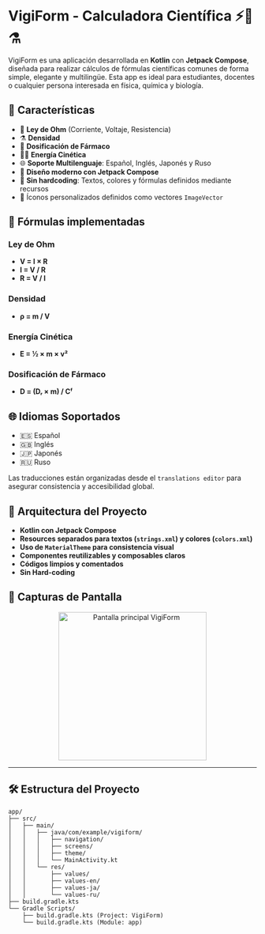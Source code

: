 # VigiForm - Calculadora Científica ⚡📐⚗️

VigiForm es una aplicación desarrollada en **Kotlin** con **Jetpack Compose**, diseñada para realizar cálculos de fórmulas científicas comunes de forma simple, elegante y multilingüe. Esta app es ideal para estudiantes, docentes o cualquier persona interesada en física, química y biología.

## 📲 Características

- 🧮 **Ley de Ohm** (Corriente, Voltaje, Resistencia)
- ⚗️ **Densidad**
- 💊 **Dosificación de Fármaco**
- 🏃‍♂️ **Energía Cinética**
- 🌐 **Soporte Multilenguaje**: Español, Inglés, Japonés y Ruso
- 🎨 **Diseño moderno con Jetpack Compose**
- 🧠 **Sin hardcoding**: Textos, colores y fórmulas definidos mediante recursos
- 🧪 Íconos personalizados definidos como vectores `ImageVector`

## 🧪 Fórmulas implementadas

### Ley de Ohm
- **V = I × R**
- **I = V / R**
- **R = V / I**

### Densidad
- **ρ = m / V**

### Energía Cinética
- **E = ½ × m × v²**

### Dosificación de Fármaco
- **D = (Dᵣ × m) / Cᶠ**

## 🌐 Idiomas Soportados

- 🇪🇸 Español
- 🇬🇧 Inglés
- 🇯🇵 Japonés
- 🇷🇺 Ruso

Las traducciones están organizadas desde el `translations editor` para asegurar consistencia y accesibilidad global.

## 🧱 Arquitectura del Proyecto

- **Kotlin con Jetpack Compose**
- **Resources separados para textos (`strings.xml`) y colores (`colors.xml`)**
- **Uso de `MaterialTheme` para consistencia visual**
- **Componentes reutilizables y composables claros**
- **Códigos limpios y comentados**
- **Sin Hard-coding**

## 🎨 Capturas de Pantalla

<p align="center">
  <img src="https://github.com/user-attachments/assets/b733b730-51e1-4251-8509-74a33daa369f" width="300" alt="Pantalla principal VigiForm">
</p>

---

## 🛠️ Estructura del Proyecto
```plaintext
app/
├── src/
│   ├── main/
│   │   ├── java/com/example/vigiform/
│   │   │   ├── navigation/
│   │   │   ├── screens/
│   │   │   ├── theme/
│   │   │   └── MainActivity.kt
│   │   └── res/
│   │       ├── values/
│   │       ├── values-en/
│   │       ├── values-ja/
│   │       └── values-ru/
├── build.gradle.kts
└── Gradle Scripts/
    ├── build.gradle.kts (Project: VigiForm)
    └── build.gradle.kts (Module: app)

